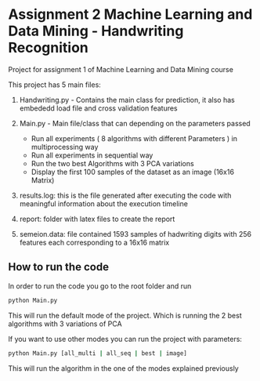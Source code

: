 # Assignment 2 Machine Learning and Data Mining - Handwriting Recognition
Project for assignment 1 of Machine Learning and Data Mining course

This project has 5 main files:

1. Handwriting.py - Contains the main class for prediction, it also has embededd load file and cross validation features

2. Main.py - Main file/class that can depending on the parameters passed 
    - Run all experiments ( 8 algorithms with different Parameters ) in multiprocessing way
    - Run all experiments in sequential way
    - Run the two best Algorithms with 3 PCA variations
    - Display the first 100 samples of the dataset as an image (16x16 Matrix)

3. results.log: this is the file generated after executing the code with meaningful information about the execution
timeline

4. report: folder with latex files to create the report

5. semeion.data: file contained 1593 samples of hadwriting digits with 256 features each corresponding to a 16x16 matrix

## How to run the code

In order to run the code you go to the root folder and run

```bash
python Main.py
```
This will run the default mode of the project. Which is running the 2 best algorithms with 3 variations of PCA

If you want to use other modes you can run the project with parameters:

 ```bash
python Main.py [all_multi | all_seq | best | image]
 ```

This will run the algorithm in the one of the modes explained previously